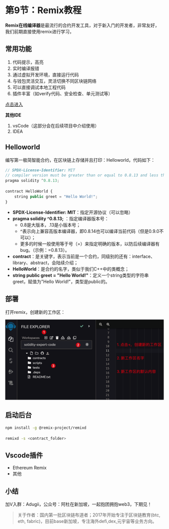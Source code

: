 

# 第9节：Remix教程

**Remix在线编译器**是最流行的合约开发工具，对于新入门的开发者，非常友好，我们前期直接使用remix进行学习，



## 常用功能

1. 代码提示，高亮
2. 实时编译报错
3. 通过虚拟开发环境，直接运行代码
4. 与钱包灵活交互，灵活切换不同区块链网络
5. 可以直接调试本地工程代码
6. 插件丰富（如verify代码、安全检查、单元测试等）

[点击进入](https://remix.ethereum.org/#optimize=false&runs=200&evmVersion=null&version=soljson-v0.8.7+commit.e28d00a7.js)

**其他IDE**

1. vsCode（这部分会在后续项目中介绍使用）
2. IDEA



## Helloworld

编写第一极简智能合约，在区块链上存储并且打印：Helloworld，代码如下：

```js
// SPDX-License-Identifier: MIT
// compiler version must be greater than or equal to 0.8.13 and less than 0.9.0
pragma solidity ^0.8.13;

contract HelloWorld {
    string public greet = "Hello World!";
}
```

- **SPDX-License-Identifier: MIT**：指定开源协议（可以忽略）
- **pragma solidity ^0.8.13;** ：指定编译器版本号：
  - 0.8是大版本，.13是小版本号；
  - ^表示向上兼容高版本编译器，即0.8.14也可以编译当前代码（但是0.9.0不可以）；
  - 更多的时候一般使用等于号（=）来指定明确的版本，以防后续编译器有bug。（示例：=0.8.13）。
- **contract**：是关键字，表示当前是一个合约，同级别的还有：interface、library、abstract，会陆续介绍；
- **HelloWorld**：是合约的名字，类似于我们C++中的类概念；
- **string public greet = "Hello World!"**：定义一个string类型的字符串greet，赋值为"Hello World!"，类型是public的。

## 部署

打开remix，创建新的工作区：

![image-20220830080900196](./assets/image-20220830080900196.png)



## 启动后台

```sh
npm install -g @remix-project/remixd

remixd -s <contract_folder>
```





## Vscode插件

- Ethereum Remix
- 其他





## 小结

加V入群：Adugii，公众号：阿杜在新加坡，一起抱团拥抱web3，下期见！



> 关于作者：国内第一批区块链布道者；2017年开始专注于区块链教育(btc, eth, fabric)，目前base新加坡，专注海外defi,dex,元宇宙等业务方向。
